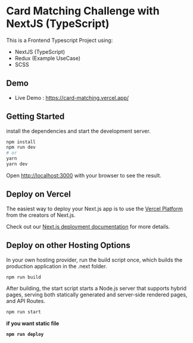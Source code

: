 # Card Matching Challenge with NextJS (TypeScript) 

This is a Frontend Typescript Project using:
* NextJS (TypeScript)
* Redux (Example UseCase)
* SCSS

## Demo
* Live Demo : <https://card-matching.vercel.app/>


## Getting Started

install the dependencies and start the development server.

```bash
npm install
npm run dev
# or
yarn
yarn dev
```

Open [http://localhost:3000](http://localhost:3000) with your browser to see the result.


## Deploy on Vercel

The easiest way to deploy your Next.js app is to use the [Vercel Platform](https://vercel.com/import?utm_medium=default-template&filter=next.js&utm_source=create-next-app&utm_campaign=create-next-app-readme) from the creators of Next.js.

Check out our [Next.js deployment documentation](https://nextjs.org/docs/deployment) for more details.


## Deploy on other Hosting Options

In your own hosting provider, run the build script once, which builds the production application in the .next folder.

```bash
npm run build
```

After building, the start script starts a Node.js server that supports hybrid pages, serving both statically generated and server-side rendered pages, and API Routes.

```bash
npm run start
```

<b>if you want static file<b>

```bash
npm run deploy
```